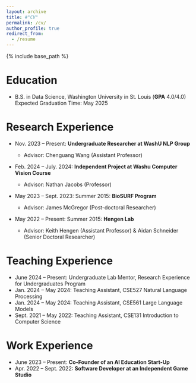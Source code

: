 ```yaml
---
layout: archive
title: #"CV"
permalink: /cv/
author_profile: true
redirect_from:
  - /resume
---
```


{% include base_path %}

Education
======
* B.S. in Data Science, Washington University in St. Louis (**GPA** 4.0/4.0) <br> Expected Graduation Time: May 2025

Research Experience
======
* Nov. 2023 – Present: **Undergraduate Researcher at WashU NLP Group** 
  * Advisor: <a href="https://cgraywang.github.io/" style="text-decoration:none;">Chenguang Wang</a> (Assistant Professor)

* Feb. 2024 – July. 2024: **Independent Project at Washu Computer Vision Course**
  * Advisor: <a href="https://jacobsn.github.io/" style="text-decoration:none;">Nathan Jacobs</a> (Professor) 

* May 2023 – Sept. 2023: Summer 2015: **BioSURF Program**
  * Advisor: <a href="https://hengenlab.org/james-mcgregor" style="text-decoration:none;">James McGregor</a> (Post-doctoral Researcher) 

* May 2022 – Present: Summer 2015: **Hengen Lab**
  * Advisor: <a href="https://hengenlab.org/kbh-2" style="text-decoration:none;">Keith Hengen</a> (Assistant Professor) & <a href="https://hengenlab.org/aidan" style="text-decoration:none;">Aidan Schneider</a> (Senior Doctoral Researcher) 

Teaching Experience
======
* June 2024 – Present: Undergraduate Lab Mentor, Research Experience for Undergraduates Program
* Jan. 2024 – May 2024: Teaching Assistant, CSE527 Natural Language Processing
* Jan. 2024 – May 2024: Teaching Assistant, CSE561 Large Language Models
* Sept. 2021 – May 2022: Teaching Assistant, CSE131 Introduction to Computer Science

Work Experience
======
* June 2023 – Present: **Co-Founder of an AI Education Start-Up** 
* Apr. 2022 – Sept. 2022: **Software Developer at an Independent Game Studio** 

